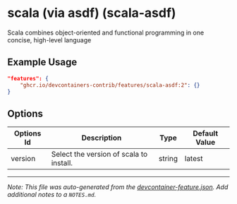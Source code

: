 
# scala (via asdf) (scala-asdf)

Scala combines object-oriented and functional programming in one concise, high-level language

## Example Usage

```json
"features": {
    "ghcr.io/devcontainers-contrib/features/scala-asdf:2": {}
}
```

## Options

| Options Id | Description | Type | Default Value |
|-----|-----|-----|-----|
| version | Select the version of scala to install. | string | latest |



---

_Note: This file was auto-generated from the [devcontainer-feature.json](https://github.com/devcontainers-contrib/features/blob/main/src/scala-asdf/devcontainer-feature.json).  Add additional notes to a `NOTES.md`._
